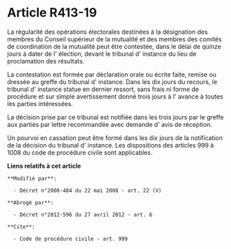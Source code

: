 # Article R413-19

La régularité des opérations électorales destinées à la désignation des membres du Conseil supérieur de la mutualité et des
membres des comités de coordination de la mutualité peut être contestée, dans le délai de quinze jours à dater de l'
élection, devant le tribunal d' instance du lieu de proclamation des résultats. 

La contestation est formée par déclaration orale ou écrite faite, remise ou dressée au greffe du tribunal d' instance. Dans
les dix jours du recours, le tribunal d' instance statue en dernier ressort, sans frais ni forme de procédure et sur simple
avertissement donné trois jours à l' avance à toutes les parties intéressées. 

La décision prise par ce tribunal est notifiée dans les trois jours par le greffe aux parties par lettre recommandée avec
demande d' avis de réception. 

Un pourvoi en cassation peut être formé dans les dix jours de la notification de la décision du tribunal d' instance. Les
dispositions des articles 999 à 1008 du code de procédure civile sont applicables.

**Liens relatifs à cet article**

	**Modifié par**:

	  - Décret n°2008-484 du 22 mai 2008 - art. 22 (V)

	**Abrogé par**:

	  - Décret n°2012-596 du 27 avril 2012 - art. 6

	**Cite**:

	  - Code de procédure civile - art. 999
